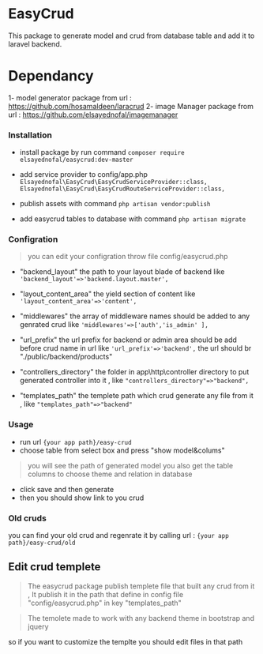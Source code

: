 # EasyCrud
This package to generate model and crud from database table and add it to laravel backend.

# Dependancy 
 1- model generator package from url : https://github.com/hosamaldeen/laracrud
 2- image Manager package from url : https://github.com/elsayednofal/imagemanager

### Installation
  
- install package by run command `composer require elsayednofal/easycrud:dev-master`
- add service provider to config/app.php 
`Elsayednofal\EasyCrud\EasyCrudServiceProvider::class,`
`Elsayednofal\EasyCrud\EasyCrudRouteServiceProvider::class,`

- publish assets with command `php artisan vendor:publish`
- add easycrud tables to database with command `php artisan migrate`

### Configration

>you can edit your configration throw file config/easycrud.php
- "backend_layout" the path to your layout blade of backend
 like `'backend_layout'=>'backend.layout.master',`

- "layout_content_area" the yield section of content 
like `'layout_content_area'=>'content',`

- "middlewares" the array of middleware names should be added to any genrated crud 
like `'middlewares'=>['auth','is_admin' ],`

- "url_prefix" the url prefix for backend or admin area should be add before crud name in url like `'url_prefix'=>'backend',` the url should br "./public/backend/products"

- "controllers_directory" the folder in app\http\controller directory to put generated controller into it , like `"controllers_directory"=>"backend",`

- "templates_path" the templete path which crud generate any file from it , like `"templates_path"=>"backend"`


### Usage
- run url `{your app path}/easy-crud`
- choose table from select box and press "show model&colums"

> you will see the path of generated model 
> you also get the table columns to choose theme and relation in database 

- click save and then generate 
- then you should show link to you crud 

### Old cruds 
you can find your old crud and regenrate it by calling url : 
    `{your app path}/easy-crud/old`


 ## Edit crud templete
> The easycrud package publish templete file that built any crud from it , It publish it in the path that define in config file "config/easycrud.php" in key "templates_path"

> The temolete made to work with any backend theme in bootstrap and jquery

so if you want to customize the templte you should edit files in that path

